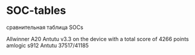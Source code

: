 # SOC-tables
сравнительная таблица SOCs

Allwinner A20 Antutu v3.3 on the device with a total score of 4266 points
amlogic s912  Antutu 37517/41185

